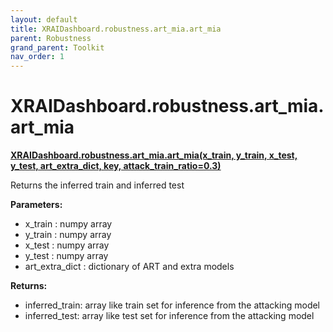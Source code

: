 ```yaml
---
layout: default
title: XRAIDashboard.robustness.art_mia.art_mia
parent: Robustness
grand_parent: Toolkit
nav_order: 1
---
```


# XRAIDashboard.robustness.art_mia.art_mia
**[XRAIDashboard.robustness.art_mia.art_mia(x_train, y_train, x_test, y_test, art_extra_dict, key, attack_train_ratio=0.3)](https://github.com/gaberamolete/XRAIDashboard/blob/main/robustness/art_mia.py)**

    
Returns the inferred train and inferred test 


**Parameters:**
- x_train : numpy array
- y_train : numpy array
- x_test : numpy array
- y_test : numpy array
- art_extra_dict : dictionary of ART and extra models

**Returns:**
- inferred_train: array like train set for inference from the attacking model
- inferred_test: array like test set for inference from the attacking model